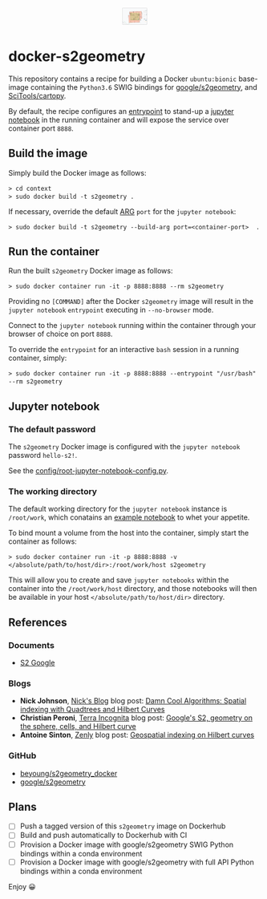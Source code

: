 <h1 align="center">
  <a href="https://s2geometry.io/" style="display: block; margin: 0 auto;">
   <img src="https://raw.githubusercontent.com/bjlittle/docker-s2geometry/master/s2geometry.png"
        style="max-width: 10%;" alt="s2geometry"></a>
</h1>

# docker-s2geometry

This repository contains a recipe for building a Docker `ubuntu:bionic` base-image containing the `Python3.6` SWIG bindings for [google/s2geometry](https://github.com/google/s2geometry), and [SciTools/cartopy](https://github.com/SciTools/cartopy).

By default, the recipe configures an [entrypoint](https://docs.docker.com/engine/reference/builder/#entrypoint) to stand-up a [jupyter notebook](https://jupyter.org/) in the running container and will expose the service over container port `8888`.

## Build the image
Simply build the Docker image as follows:
```
> cd context
> sudo docker build -t s2geometry .
```
If necessary, override the default [ARG](https://docs.docker.com/engine/reference/builder/#arg) `port` for the `jupyter notebook`:
```
> sudo docker build -t s2geometry --build-arg port=<container-port>  .
```

## Run the container
Run the built `s2geometry` Docker image as follows:
```
> sudo docker container run -it -p 8888:8888 --rm s2geometry
```
Providing no `[COMMAND]` after the Docker `s2geometry` image will result in the `jupyter notebook` `entrypoint` executing in `--no-browser` mode.

Connect to the `jupyter notebook` running within the container through your browser of choice on port `8888`.

To override the `entrypoint` for an interactive `bash` session in a running container, simply:
```
> sudo docker container run -it -p 8888:8888 --entrypoint "/usr/bash" --rm s2geometry
```

## Jupyter notebook

### The default password
The `s2geometry` Docker image is configured with the `jupyter notebook` password `hello-s2!`.

See the [config/root-jupyter-notebook-config.py](https://github.com/bjlittle/docker-s2geometry/blob/master/context/config/root-jupyter-notebook-config.py#L281).

### The working directory
The default working directory for the `jupyter notebook` instance is `/root/work`, which conatains an [example notebook](https://github.com/bjlittle/docker-s2geometry/blob/master/context/notebooks/example.ipynb) to whet your appetite.

To bind mount a volume from the host into the container, simply start the container as follows:
```
> sudo docker container run -it -p 8888:8888 -v </absolute/path/to/host/dir>:/root/work/host s2geometry
```
This will allow you to create and save `jupyter notebooks` within the container into the `/root/work/host` directory, and those notebooks will then be available in your host `</absolute/path/to/host/dir>` directory.

## References
### Documents
- [S2 Google](https://s2geometry.io/)

### Blogs
- **Nick Johnson**, [Nick's Blog](http://blog.notdot.net/) blog post: [Damn Cool Algorithms: Spatial indexing with Quadtrees and Hilbert Curves](http://blog.notdot.net/2009/11/Damn-Cool-Algorithms-Spatial-indexing-with-Quadtrees-and-Hilbert-Curves)
- **Christian Peroni**, [Terra Incognita](http://blog.christianperone.com/) blog post: [Google's S2, geometry on the sphere, cells, and Hilbert curve](http://blog.christianperone.com/2015/08/googles-s2-geometry-on-the-sphere-cells-and-hilbert-curve/)
- **Antoine Sinton**, [Zenly](https://blog.zen.ly/) blog post: [Geospatial indexing on Hilbert curves](https://blog.zen.ly/geospatial-indexing-on-hilbert-curves-2379b929addc)

### GitHub
- [beyoung/s2geometry_docker](https://github.com/beyoung/s2geometry_docker)
- [google/s2geometry](https://github.com/google/s2geometry)

## Plans
- [ ] Push a tagged version of this `s2geometry` image on Dockerhub
- [ ] Build and push automatically to Dockerhub with CI 
- [ ] Provision a Docker image with google/s2geometry SWIG Python bindings within a conda environment
- [ ] Provision a Docker image with google/s2geometry with full API Python bindings within a conda environment

Enjoy 😀
